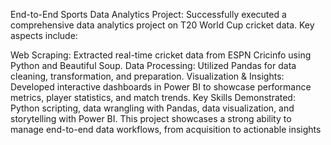 End-to-End Sports Data Analytics Project: Successfully executed a comprehensive data analytics project on T20 World Cup cricket data. Key aspects include:

Web Scraping: Extracted real-time cricket data from ESPN Cricinfo using Python and Beautiful Soup. Data Processing: Utilized Pandas for data cleaning, transformation, and preparation. Visualization & Insights: Developed interactive dashboards in Power BI to showcase performance metrics, player statistics, and match trends. Key Skills Demonstrated: Python scripting, data wrangling with Pandas, data visualization, and storytelling with Power BI. This project showcases a strong ability to manage end-to-end data workflows, from acquisition to actionable insights
